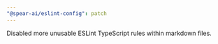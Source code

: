 ```yaml
---
"@spear-ai/eslint-config": patch
---
```


Disabled more unusable ESLint TypeScript rules within markdown files.
